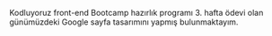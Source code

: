 Kodluyoruz front-end Bootcamp hazırlık programı 3. hafta ödevi olan günümüzdeki Google sayfa tasarımını yapmış bulunmaktayım.
